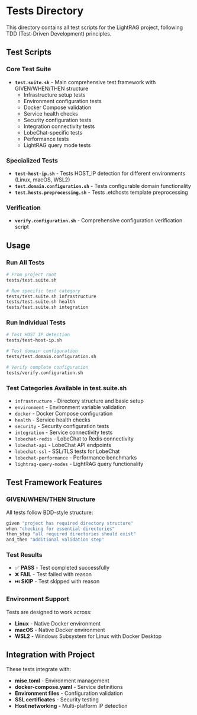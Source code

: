 # Tests Directory

This directory contains all test scripts for the LightRAG project, following TDD (Test-Driven Development) principles.

## Test Scripts

### Core Test Suite
- **`test.suite.sh`** - Main comprehensive test framework with GIVEN/WHEN/THEN structure
  - Infrastructure setup tests
  - Environment configuration tests
  - Docker Compose validation
  - Service health checks
  - Security configuration tests
  - Integration connectivity tests
  - LobeChat-specific tests
  - Performance tests
  - LightRAG query mode tests

### Specialized Tests
- **`test-host-ip.sh`** - Tests HOST_IP detection for different environments (Linux, macOS, WSL2)
- **`test.domain.configuration.sh`** - Tests configurable domain functionality
- **`test.hosts.preprocessing.sh`** - Tests .etchosts template preprocessing

### Verification
- **`verify.configuration.sh`** - Comprehensive configuration verification script

## Usage

### Run All Tests
```bash
# From project root
tests/test.suite.sh

# Run specific test category
tests/test.suite.sh infrastructure
tests/test.suite.sh health
tests/test.suite.sh integration
```

### Run Individual Tests
```bash
# Test HOST_IP detection
tests/test-host-ip.sh

# Test domain configuration
tests/test.domain.configuration.sh

# Verify complete configuration
tests/verify.configuration.sh
```

### Test Categories Available in test.suite.sh
- `infrastructure` - Directory structure and basic setup
- `environment` - Environment variable validation
- `docker` - Docker Compose configuration
- `health` - Service health checks
- `security` - Security configuration tests
- `integration` - Service connectivity tests
- `lobechat-redis` - LobeChat to Redis connectivity
- `lobechat-api` - LobeChat API endpoints
- `lobechat-ssl` - SSL/TLS tests for LobeChat
- `lobechat-performance` - Performance benchmarks
- `lightrag-query-modes` - LightRAG query functionality

## Test Framework Features

### GIVEN/WHEN/THEN Structure
All tests follow BDD-style structure:
```bash
given "project has required directory structure"
when "checking for essential directories"
then_step "all required directories should exist"
and_then "additional validation step"
```

### Test Results
- ✅ **PASS** - Test completed successfully
- ❌ **FAIL** - Test failed with reason
- ⏭️ **SKIP** - Test skipped with reason

### Environment Support
Tests are designed to work across:
- **Linux** - Native Docker environment
- **macOS** - Native Docker environment  
- **WSL2** - Windows Subsystem for Linux with Docker Desktop

## Integration with Project

These tests integrate with:
- **mise.toml** - Environment management
- **docker-compose.yaml** - Service definitions
- **Environment files** - Configuration validation
- **SSL certificates** - Security testing
- **Host networking** - Multi-platform IP detection
